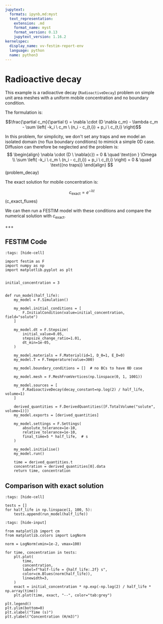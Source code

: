```yaml
---
jupytext:
  formats: ipynb,md:myst
  text_representation:
    extension: .md
    format_name: myst
    format_version: 0.13
    jupytext_version: 1.16.2
kernelspec:
  display_name: vv-festim-report-env
  language: python
  name: python3
---
```


# Radioactive decay

This example is a radioactive decay (`RadioactiveDecay`) problem on simple unit area meshes with a uniform mobile concentration and no boundary condition.

The formulation is:

$$\frac{\partial c_m}{\partial t} =  \nabla \cdot (D \nabla c_m)  - \lambda c_m - \sum \left( -k_i \ c_m \ (n_i - c_{t,i}) + p_i \ c_{t,i} \right)$$


In this problem, for simplicity, we don't set any traps and we model an isolated domain (no flux boundary conditions) to mimick a simple 0D case. Diffusion can therefore be neglected and the problem is:
$$
\begin{align}
    \nabla \cdot (D \ \nabla{c}) = 0 &  \quad \text{on }  \Omega  \\
    \sum \left( -k_i \ c_m \ (n_i - c_{t,i}) + p_i \ c_{t,i} \right) = 0 & \quad \text{(no traps)}
\end{align}
$$(problem_decay)

The exact solution for mobile concentration is:

$$
\begin{equation}
    c_\mathrm{exact} = e^{-\lambda t}
\end{equation}
$$(c_exact_fluxes)

We can then run a FESTIM model with these conditions and compare the numerical solution with $c_\mathrm{exact}$.

+++

## FESTIM Code

```{code-cell} ipython3
:tags: [hide-cell]

import festim as F
import numpy as np
import matplotlib.pyplot as plt


initial_concentration = 3


def run_model(half_life):
    my_model = F.Simulation()

    my_model.initial_conditions = [
        F.InitialCondition(value=initial_concentration, field="solute")
    ]

    my_model.dt = F.Stepsize(
        initial_value=0.05,
        stepsize_change_ratio=1.01,
        dt_min=1e-05,
    )

    my_model.materials = F.Material(id=1, D_0=1, E_D=0)
    my_model.T = F.Temperature(value=300)

    my_model.boundary_conditions = []  # no BCs to have 0D case

    my_model.mesh = F.MeshFromVertices(np.linspace(0, 1, 1001))

    my_model.sources = [
        F.RadioactiveDecay(decay_constant=np.log(2) / half_life, volume=1)
    ]

    derived_quantities = F.DerivedQuantities([F.TotalVolume("solute", volume=1)])
    my_model.exports = [derived_quantities]

    my_model.settings = F.Settings(
        absolute_tolerance=1e-10,
        relative_tolerance=1e-10,
        final_time=5 * half_life,  # s
    )

    my_model.initialise()
    my_model.run()

    time = derived_quantities.t
    concentration = derived_quantities[0].data
    return time, concentration
```

## Comparison with exact solution

```{code-cell} ipython3
:tags: [hide-cell]

tests = []
for half_life in np.linspace(1, 100, 5):
    tests.append(run_model(half_life))
```

```{code-cell} ipython3
:tags: [hide-input]

from matplotlib import cm
from matplotlib.colors import LogNorm

norm = LogNorm(vmin=1e-2, vmax=100)

for time, concentration in tests:
    plt.plot(
        time,
        concentration,
        label=f"half-life = {half_life:.2f} s",
        color=cm.Blues(norm(half_life)),
        linewidth=3,
    )
    exact = initial_concentration * np.exp(-np.log(2) / half_life * np.array(time))
    plt.plot(time, exact, "--", color="tab:grey")

plt.legend()
plt.ylim(bottom=0)
plt.xlabel("Time (s)")
plt.ylabel("Concentration (H/m3)")
```
